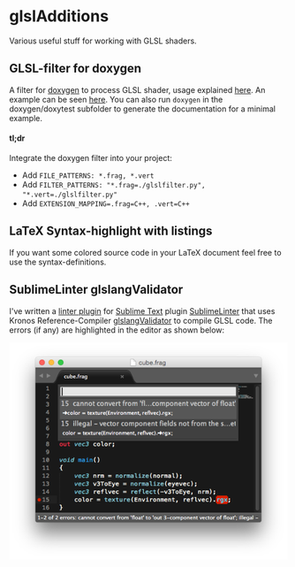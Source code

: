 glslAdditions
=============

Various useful stuff for working with GLSL shaders.

## GLSL-filter for doxygen ##

A filter for [doxygen](http://www.doxygen.org/) to process GLSL shader, usage explained [here](http://www.numb3r23.net/2012/02/15/doxygen-and-glsl-shader/). An example can be seen [here](http://www.grasmo.de/download/glslfilter/glslfilter_example.html). You can also run `doxygen` in the doxygen/doxytest subfolder to generate the documentation for a minimal example.

#### tl;dr ####
Integrate the doxygen filter into your project:
- Add `FILE_PATTERNS: *.frag, *.vert`
- Add `FILTER_PATTERNS: "*.frag=./glslfilter.py", "*.vert=./glslfilter.py"`
- Add `EXTENSION_MAPPING=.frag=C++, .vert=C++`

## LaTeX Syntax-highlight with listings ##

If you want some colored source code in your LaTeX document feel free to use the syntax-definitions.

## SublimeLinter glslangValidator ##

I've written a [linter plugin](https://github.com/numb3r23/SublimeLinter-contrib-glsl) for [Sublime Text](http://www.sublimetext.com/) plugin [SublimeLinter](http://sublimelinter.readthedocs.org/en/latest/) that uses Kronos Reference-Compiler [glslangValidator](https://www.khronos.org/opengles/sdk/tools/Reference-Compiler/) to compile GLSL code. The errors (if any) are highlighted in the editor as shown below:

![alt text](res/Linter-glsl.png "SublimeText with glslangValidator")
